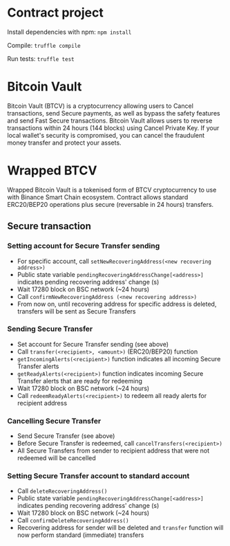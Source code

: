 # Contract project
Install dependencies with npm:
`npm install`

Compile:
`truffle compile`

Run tests:
`truffle test`

# Bitcoin Vault
Bitcoin Vault (BTCV) is a cryptocurrency allowing users to Cancel transactions, send Secure payments, as well as bypass the safety features and send Fast Secure transactions.
Bitcoin Vault allows users to reverse transactions within 24 hours (144 blocks) using Cancel Private Key. If your local wallet's security is compromised, you can cancel the fraudulent money transfer and protect your assets.

# Wrapped BTCV
Wrapped Bitcoin Vault is a tokenised form of BTCV cryptocurrency to use with Binance Smart Chain ecosystem. Contract allows standard ERC20/BEP20 operations plus secure (reversable in 24 hours) transfers.

## Secure transaction
### Setting account for Secure Transfer sending
* For specific account, call `setNewRecoveringAddress(<new recovering address>)`
* Public state variable `pendingRecoveringAddressChange[<address>]` indicates pending recovering address' change (s)
* Wait 17280 block on BSC network (~24 hours)
* Call `confirmNewRecoveringAddress (<new recovering address>)`
* From now on, until recovering address for specific address is deleted, transfers will be sent as Secure Transfers

### Sending Secure Transfer
* Set account for Secure Transfer sending (see above)
* Call `transfer(<recipient>, <amount>)` (ERC20/BEP20) function
* `getIncomingAlerts(<recipient>)` function indicates all incoming Secure Transfer alerts  
* `getReadyAlerts(<recipient>)` function indicates incoming Secure Transfer alerts that are ready for redeeming
* Wait 17280 block on BSC network (~24 hours)
* Call `redeemReadyAlerts(<recipient>)` to redeem all ready alerts for recipient address

### Cancelling Secure Transfer
* Send Secure Transfer (see above)
* Before Secure Transfer is redeemed, call `cancelTransfers(<recipient>)`
* All Secure Transfers from sender to recipient address that were not redeemed will be cancelled

### Setting Secure Transfer account to standard account
* Call `deleteRecoveringAddress()`
* Public state variable `pendingRecoveringAddressChange[<address>]` indicates pending recovering address' change (s)
* Wait 17280 block on BSC network (~24 hours)
* Call `confirmDeleteRecoveringAddress()`
* Recovering address for sender will be deleted and `transfer` function will now perform standard (immediate) transfers
